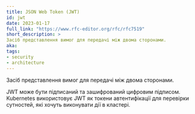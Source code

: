 ```yaml
---
title: JSON Web Token (JWT)
id: jwt
date: 2023-01-17
full_link: "https://www.rfc-editor.org/rfc/rfc7519"
short_description: >
Засіб представлення вимог для передачі між двома сторонами.
aka:
tags:
- security
- architecture
---
```

 Засіб представлення вимог для передачі між двома сторонами.

<!--more-->

JWT може бути підписаний та зашифрований цифровим підписом. Kubernetes використовує JWT як токени автентифікації для перевірки сутностей, які хочуть виконувати дії в кластері.
